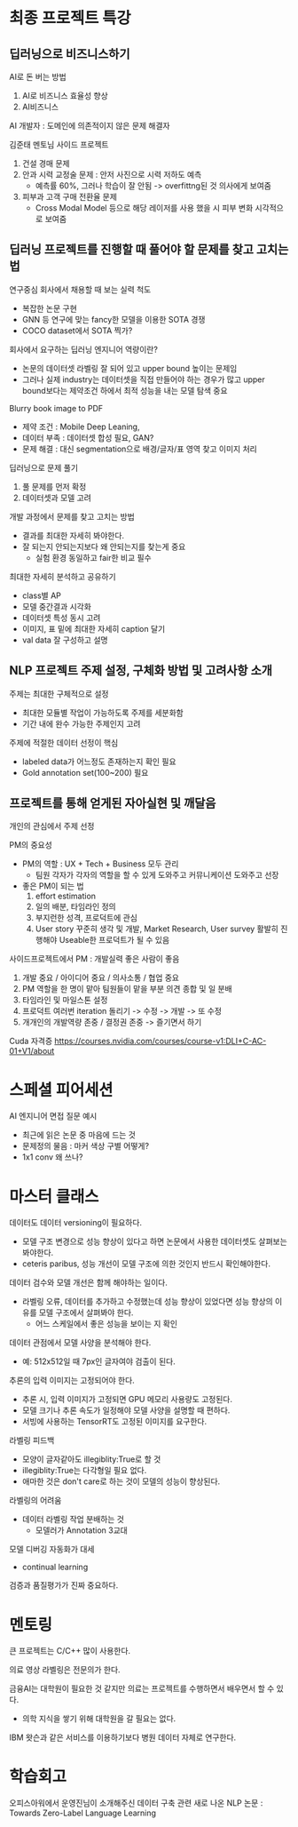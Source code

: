 # 최종 프로젝트 특강
## 딥러닝으로 비즈니스하기

AI로 돈 버는 방법
1. AI로 비즈니스 효율성 향상
2. AI비즈니스 

AI 개발자 : 도메인에 의존적이지 않은 문제 해결자

김준태 멘토님 사이드 프로젝트
1. 건설 경매 문제
2. 안과 시력 교정술 문제 : 안저 사진으로 시력 저하도 예측
    - 예측률 60%, 그러나 학습이 잘 안됨 -> overfittng된 것 의사에게 보여줌
3. 피부과 고객 구매 전환율 문제
    - Cross Modal Model 등으로 해당 레이저를 사용 했을 시 피부 변화 시각적으로 보여줌

## 딥러닝 프로젝트를 진행할 때 풀어야 할 문제를 찾고 고치는 법
연구중심 회사에서 채용할 때 보는 실력 척도
- 복잡한 논문 구현
- GNN 등 연구에 맞는 fancy한 모델을 이용한 SOTA 경쟁
- COCO dataset에서 SOTA 찍가?

회사에서 요구하는 딥러닝 엔지니어 역량이란?
- 논문의 데이터셋 라벨링 잘 되어 있고 upper bound 높이는 문제임
- 그러나 실제 industry는 데이터셋을 직접 만들어야 하는 경우가 많고 upper bound보다는 제약조건 하에서 최적 성능을 내는 모델 탐색 중요

Blurry book image to PDF
- 제약 조건 : Mobile Deep Leaning,
- 데이터 부족 : 데이터셋 합성 필요, GAN?
- 문제 해결 : 대신 segmentation으로 배경/글자/표 영역 찾고 이미지 처리

딥러닝으로 문제 풀기
1. 풀 문제를 먼저 확정
2. 데이터셋과 모델 고려

개발 과정에서 문제를 찾고 고치는 방법
- 결과를 최대한 자세히 봐야한다.
- 잘 되는지 안되는지보다 왜 안되는지를 찾는게 중요
    - 실험 환경 동일하고 fair한 비교 필수

최대한 자세히 분석하고 공유하기
- class별 AP
- 모델 중간결과 시각화
- 데이터셋 특성 동시 고려
- 이미지, 표 밑에 최대한 자세히 caption 달기
- val data 잘 구성하고 설명


## NLP 프로젝트 주제 설정, 구체화 방법 및 고려사항 소개
주제는 최대한 구체적으로 설정
- 최대한 모듈별 작업이 가능하도록 주제를 세분화함
- 기간 내에 완수 가능한 주제인지 고려

주제에 적절한 데이터 선정이 핵심
- labeled data가 어느정도 존재하는지 확인 필요
- Gold annotation set(100~200) 필요


## 프로젝트를 통해 얻게된 자아실현 및 깨달음
개인의 관심에서 주제 선정 

PM의 중요성
- PM의 역할 : UX + Tech + Business 모두 관리
    - 팀원 각자가 각자의 역할을 할 수 있게 도와주고 커뮤니케이션 도와주고 선장
- 좋은 PM이 되는 법
    1. effort estimation
    2. 일의 배분, 타임라인 정의
    3. 부지런한 성격, 프로덕트에 관심
    4. User story 꾸준히 생각 및 개발, Market Research, User survey 활발히 진행해야 Useable한 프로덕트가 될 수 있음


사이드프로젝트에서 PM : 개발실력 좋은 사람이 좋음
1. 개발 중요 / 아이디어 중요 / 의사소통 / 협업 중요
2. PM 역할을 한 명이 맡아 팀원들이 맡을 부분 의견 종합 및 일 분배
3. 타임라인 및 마일스톤 설정
4. 프로덕트 여러번 iteration 돌리기 -> 수정 -> 개발 -> 또 수정
5. 개개인의 개발역량 존중 / 결정권 존중 -> 즐기면서 하기

Cuda 자격증
https://courses.nvidia.com/courses/course-v1:DLI+C-AC-01+V1/about

# 스페셜 피어세션

AI 엔지니어 면접 질문 예시
- 최근에 읽은 논문 중 마음에 드는 것
- 문제정의 물음 : 마커 색상 구별 어떻게?
- 1x1 conv 왜 쓰나?


# 마스터 클래스

데이터도 데이터 versioning이 필요하다.
- 모델 구조 변경으로 성능 향상이 있다고 하면 논문에서 사용한 데이터셋도 살펴보는 봐야한다.
- ceteris paribus, 성능 개선이 모델 구조에 의한 것인지 반드시 확인해야한다. 

데이터 검수와 모델 개선은 함께 해야하는 일이다.
- 라벨링 오류, 데이터를 추가하고 수정했는데 성능 향상이 있었다면 성능 향상의 이유를 모델 구조에서 살펴봐야 한다. 
    - 어느 스케일에서 좋은 성능을 보이는 지 확인

데이터 관점에서 모델 사양을 분석해야 한다.
- 예: 512x512일 때 7px인 글자여야 검출이 된다.

추론의 입력 이미지는 고정되어야 한다.
- 추론 시, 입력 이미지가 고정되면 GPU 메모리 사용량도 고정된다.
- 모델 크기나 추론 속도가 일정해야 모델 사양을 설명할 때 편하다.
- 서빙에 사용하는 TensorRT도 고정된 이미지를 요구한다.

라벨링 피드백
- 모양이 글자같아도 illegiblity:True로 할 것
- illegiblity:True는 다각형일 필요 없다.
- 애마한 것은 don't care로 하는 것이 모델의 성능이 향상된다.

라벨링의 어려움
- 데이터 라벨링 작업 분배하는 것
    - 모델러가 Annotation 3교대

모델 디버깅 자동화가 대세 
- continual learning

검증과 품질평가가 진짜 중요하다.


# 멘토링

큰 프로젝트는 C/C++ 많이 사용한다.

의료 영상 라벨링은 전문의가 한다.

금융AI는 대학원이 필요한 것 같지만 의료는 프로젝트를 수행하면서 배우면서 할 수 있다.
- 의학 지식을 쌓기 위해 대학원을 갈 필요는 없다.

IBM 왓슨과 같은 서비스를 이용하기보다 병원 데이터 자체로 연구한다.


# 학습회고

오피스아워에서 운영진님이 소개해주신 데이터 구축 관련 새로 나온 NLP 논문 : Towards Zero-Label Language Learning
